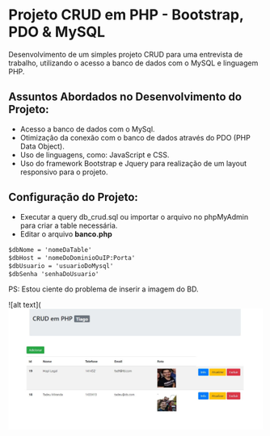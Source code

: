 # Projeto CRUD em PHP - Bootstrap, PDO & MySQL

Desenvolvimento de um simples projeto CRUD para uma entrevista de trabalho, utilizando o acesso a banco de dados com o MySQL e linguagem PHP.

## Assuntos Abordados no Desenvolvimento do Projeto:

- Acesso a banco de dados com o MySql.
- Otimização da conexão com o banco de dados através do PDO (PHP Data Object).
- Uso de linguagens, como: JavaScript e CSS.
- Uso do framework Bootstrap e Jquery para realização de um layout responsivo para o projeto.

## Configuração do Projeto:

- Executar a query db_crud.sql ou importar o arquivo no phpMyAdmin para criar a table necessária.
- Editar o arquivo **banco.php** 

```
$dbNome = 'nomeDaTable' 
$dbHost = 'nomeDoDominioOuIP:Porta' 
$dbUsuario = 'usuarioDoMysql' 
$dbSenha 'senhaDoUsuario'

```


PS: Estou ciente do problema de inserir a imagem do BD.

![alt text](![alt text](https://github.com/TiagoMiranda009/CRUD-PHP/blob/master/screen-shots/ddddd.JPG)